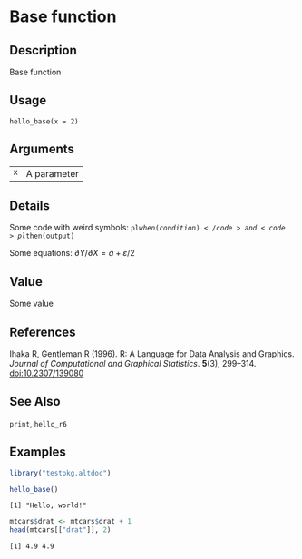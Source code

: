 

# Base function

## Description

Base function

## Usage

<pre><code class='language-R'>hello_base(x = 2)
</code></pre>

## Arguments

<table role="presentation">
<tr>
<td style="white-space: nowrap; font-family: monospace; vertical-align: top">
<code id="x">x</code>
</td>
<td>
A parameter
</td>
</tr>
</table>

## Details

Some code with weird symbols: <code>pl$when(condition)</code> and
<code>pl$then(output)</code>

Some equations: ∂*Y*/∂*X* = *a* + *ε*/2

## Value

Some value

## References

Ihaka R, Gentleman R (1996). R: A Language for Data Analysis and
Graphics. <em>Journal of Computational and Graphical Statistics</em>.
<b>5</b>(3), 299–314.
[doi:10.2307/139080](https://doi.org/10.2307/139080)

## See Also

<code>print</code>, <code>hello_r6</code>

## Examples

``` r
library("testpkg.altdoc")

hello_base()
```

    [1] "Hello, world!"

``` r
mtcars$drat <- mtcars$drat + 1
head(mtcars[["drat"]], 2)
```

    [1] 4.9 4.9

